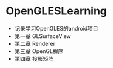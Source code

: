 # OpenGLESLearning
- 记录学习OpenGLES的android项目
- 第一章 GLSurfaceView
- 第二章 Renderer
- 第三章 OpenGL程序
- 第四章 投影矩阵